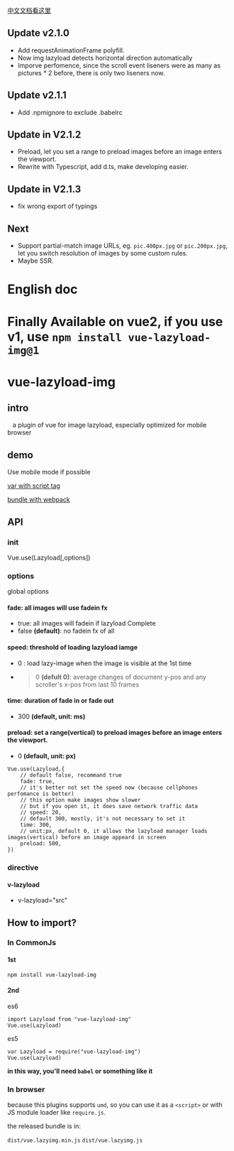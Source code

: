 [中文文档看这里](./README.zh-CN.md)

## Update v2.1.0

* Add requestAnimationFrame polyfill.
* Now img lazyload detects horizontal direction automatically
* Imporve perfomence, since the scroll event liseners were as many as pictures * 2 before, there is only two liseners now. 

## Update v2.1.1

* Add .npmignore to exclude .babelrc

## Update in V2.1.2

* Preload, let you set a range to preload images before an image enters the viewport.
* Rewrite with Typescript, add d.ts, make developing easier.

## Update in V2.1.3

* fix wrong export of typings

## Next

* Support partial-match image URLs, eg. `pic.400px.jpg` or `pic.200px.jpg`, let you switch resolution of images by some custom rules.
* Maybe SSR.

# English doc

# Finally Available on vue2, if you use v1, use `npm install vue-lazyload-img@1`

# vue-lazyload-img

## intro
    a plugin of vue for image lazyload, especially optimized for mobile browser
## demo

Use mobile mode if possible

[var with script tag](http://docs.gomeminus.com/vue-lazyload-img/test/var.html)

[bundle with webpack](http://docs.gomeminus.com/vue-lazyload-img/test/bundle.html)

## API

### init

Vue.use(Lazyload[,options])

### options
global options
#### fade: all images will use fadein fx

* true: all images will fadein if lazyload Complete
* false **(default)**: no fadein fx of all

#### speed: threshold of loading lazyload iamge

* 0 : load lazy-image when the image is visible at the 1st time
* >0 **(defult 0)**: average changes of document y-pos and any scroller's x-pos from last 10 frames

#### time: duration of fade in or fade out

* 300 **(default, unit: ms)**


#### preload: set a range(vertical) to preload images before an image enters the viewport.

* 0 **(default, unit: px)**

```
Vue.use(Lazyload,{
    // default false, recommand true
    fade: true,
    // it's better not set the speed now (because cellphones perfomance is better)
    // this option make images show slower
    // but if you open it, it does save network traffic data
    // speed: 20,
    // default 300, mostly, it's not necessary to set it
    time: 300,
    // unit:px, default 0, it allows the lazyload manager loads images(vertical) before an image appeard in screen
    preload: 500,
})
```

### directive

#### v-lazyload

* v-lazyload="src"

## How to import?

### In CommonJs

#### 1st
``` shell
npm install vue-lazyload-img
```

#### 2nd

es6
```
import Lazyload from "vue-lazyload-img"
Vue.use(Lazyload)
```
es5

```
var Lazyload = require("vue-lazyload-img")
Vue.use(Lazyload)
```


**in this way, you'll need `babel` or something like it**

### In browser

because this plugins supports `umd`, so you can use it as a `<script>` or with JS module loader like `require.js`.

the released bundle is in:

`dist/vue.lazyimg.min.js`
`dist/vue.lazyimg.js`



